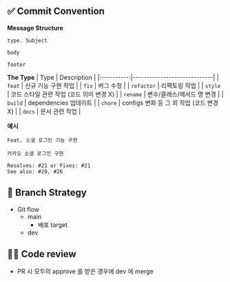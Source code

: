## ✅ Commit Convention
**Message Structure**
```
type. Subject

body

footer
```
**The Type**
|    Type    | Description                 |
|:----------:|-----------------------------|
|   `feat`   | 신규 기능 구현 작업                 |
|   `fix`    | 버그 수정                       |
| `refactor` | 리팩토링 작업                     |
|  `style`   | 코드 스타일 관련 작업 (코드 의미 변경 X) |
|  `rename`  | 변수/클래스/메서드 명 변경             |
|  `build`   | dependencies 업데이트 |
|  `chore`   | configs 변화 등 그 외 작업 (코드 변경 X) |
|   `docs`   | 문서 관련 작업                   |

**예시**
```
Feat. 소셜 로그인 기능 구현

카카오 소셜 로그인 구현

Resolves: #21 or Fixes: #21
See also: #20, #26
```

## 🧱 Branch Strategy
- Git flow
  - main
    - 배포 target
  - dev

## 👨‍💻 Code review
- PR 시 모두의 approve 를 받은 경우에 dev 에 merge
